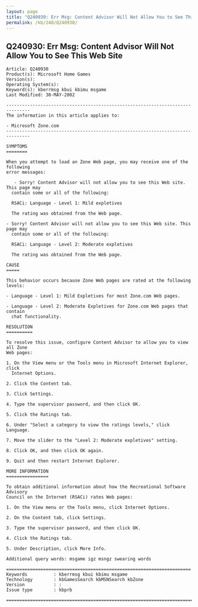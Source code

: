 ```yaml
---
layout: page
title: "Q240930: Err Msg: Content Advisor Will Not Allow You to See This Web Site"
permalink: /kb/240/Q240930/
---
```


## Q240930: Err Msg: Content Advisor Will Not Allow You to See This Web Site

	Article: Q240930
	Product(s): Microsoft Home Games
	Version(s): 
	Operating System(s): 
	Keyword(s): kberrmsg kbui kbimu msgame
	Last Modified: 30-MAY-2002
	
	-------------------------------------------------------------------------------
	The information in this article applies to:
	
	- Microsoft Zone.com 
	-------------------------------------------------------------------------------
	
	SYMPTOMS
	========
	
	When you attempt to load an Zone Web page, you may receive one of the following
	error messages:
	
	   - Sorry! Content Advisor will not allow you to see this Web site. This page may
	  contain some or all of the following:
	
	  RSACi: Language - Level 1: Mild expletives
	
	  The rating was obtained from the Web page.
	
	- Sorry! Content Advisor will not allow you to see this Web site. This page may
	  contain some or all of the following:
	
	  RSACi: Language - Level 2: Moderate expletives
	
	  The rating was obtained from the Web page.
	
	CAUSE
	=====
	
	This behavior occurs because Zone Web pages are rated at the following levels:
	
	- Language - Level 1: Mild Expletives for most Zone.com Web pages.
	
	- Language - Level 2: Moderate Expletives for Zone.com Web pages that contain
	  chat functionality.
	
	RESOLUTION
	==========
	
	To resolve this issue, configure Content Advisor to allow you to view all Zone
	Web pages:
	
	1. On the View menu or the Tools menu in Microsoft Internet Explorer, click
	  Internet Options.
	
	2. Click the Content tab.
	
	3. Click Settings.
	
	4. Type the supervisor password, and then click OK.
	
	5. Click the Ratings tab.
	
	6. Under "Select a category to view the ratings levels," click Language.
	
	7. Move the slider to the "Level 2: Moderate expletives" setting.
	
	8. Click OK, and then click OK again.
	
	9. Quit and then restart Internet Explorer.
	
	MORE INFORMATION
	================
	
	To obtain additional information about how the Recreational Software Advisory
	Council on the Internet (RSACi) rates Web pages:
	
	1. On the View menu or the Tools menu, click Internet Options.
	
	2. On the Content tab, click Settings.
	
	3. Type the supervisor password, and then click OK.
	
	4. Click the Ratings tab.
	
	5. Under Description, click More Info.
	
	Additional query words: msgame igz msngz swearing words
	
	======================================================================
	Keywords          : kberrmsg kbui kbimu msgame 
	Technology        : kbGamesSearch kbMSNSearch kbZone
	Version           : :
	Issue type        : kbprb
	
	=============================================================================
	
